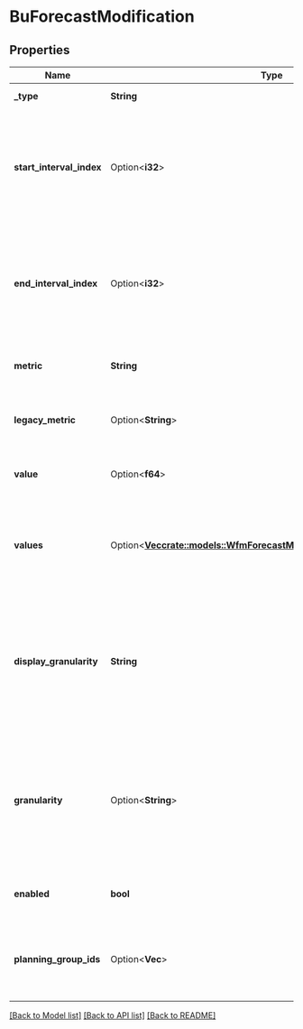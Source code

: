 # BuForecastModification

## Properties

Name | Type | Description | Notes
------------ | ------------- | ------------- | -------------
**_type** | **String** | The type of the modification | 
**start_interval_index** | Option<**i32**> | The number of 15 minute intervals past referenceStartDate representing the first interval to which to apply this modification. Must be null if values is populated | [optional]
**end_interval_index** | Option<**i32**> | The number of 15 minute intervals past referenceStartDate representing the last interval to which to apply this modification.  Must be null if values is populated | [optional]
**metric** | **String** | The metric to which this modification applies | 
**legacy_metric** | Option<**String**> | The legacy metric to which this modification applies if applicable | [optional][readonly]
**value** | Option<**f64**> | The value of the modification.  Must be null if \"values\" is populated | [optional]
**values** | Option<[**Vec<crate::models::WfmForecastModificationIntervalOffsetValue>**](WfmForecastModificationIntervalOffsetValue.md)> | The list of values to update.  Only applicable for grid-type modifications. Must be null if \"value\" is populated | [optional]
**display_granularity** | **String** | The client side display granularity of the modification, expressed in the ISO-8601 duration format. Periods are represented as an ISO-8601 string. For example: P1D or P1DT12H | 
**granularity** | Option<**String**> | The actual granularity of the modification as stored behind the scenes, expressed in the ISO-8601 duration format. Periods are represented as an ISO-8601 string. For example: P1D or P1DT12H | [optional]
**enabled** | **bool** | Whether the modification is enabled for the forecast | 
**planning_group_ids** | Option<**Vec<String>**> | The IDs of the planning groups to which this forecast modification applies.  Leave empty to apply to all | [optional]

[[Back to Model list]](../README.md#documentation-for-models) [[Back to API list]](../README.md#documentation-for-api-endpoints) [[Back to README]](../README.md)


